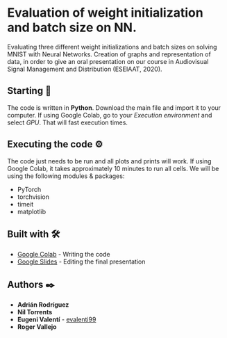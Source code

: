 # Evaluation of weight initialization and batch size on NN.

Evaluating three different weight initializations and batch sizes on solving MNIST with Neural Networks. 
Creation of graphs and representation of data, in order to give an oral presentation on our course in Audiovisual Signal Management and Distribution (ESEIAAT, 2020). 

## Starting 🚀

The code is written in **Python**. Download the main file and import it to your computer. If using Google Colab, go to your _Execution environment_ and select _GPU_. That will fast execution times.

## Executing the code ⚙️

The code just needs to be run and all plots and prints will work. If using Google Colab, it takes approximately 10 minutes to run all cells. We will be using the following modules & packages:
- PyTorch
- torchvision
- timeit
- matplotlib

## Built with 🛠️

* [Google Colab](https://colab.research.google.com/) - Writing the code
* [Google Slides](https://www.google.es/intl/es/slides/about/) - Editing the final presentation

## Authors ✒️

* **Adrián Rodríguez** 
* **Nil Torrents**
* **Eugeni Valentí** - [evalenti99](https://github.com/evalenti99)
* **Roger Vallejo**
